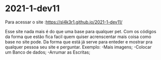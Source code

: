 # 2021-1-dev11
Para acessar o site :https://sl4k3r1.github.io/2021-1-dev11/

Esse site nada mais é do que uma base para qualquer pet.
Com os códigos da forma que estão fica facil quem quiser acrenscentar mais coisa como base no site pode. Da forma que está já serve para enteder e mostrar pra qualquer pessoa seu site e perguntar.
Exemplo:
-Mais imagens;
-Colocar um Banco de dados;
-Arrumar as Escritas;
